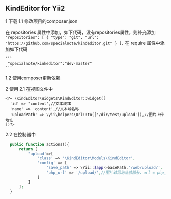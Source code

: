 ## KindEditor for Yii2

1 下载
1.1 修改项目的composer.json 

在 repositories 属性中添加，如下代码，没有repositories属性，则补充添加
    ```
        "repositories": [
            {
                "type": "git",
                "url": "https://github.com/specialnote/kindeditor.git"
            }
        ],
    ```
在 require 属性中添加如下代码

    ```
     "specialnote/kinkeditor":"dev-master"
    ```
1.2 使用composer更新依赖

2 使用
2.1 在视图文件中

  ```
  <?= \KindEditor\Widgets\KindEditor::widget([
    'id' => 'content',//文本域ID
    'name' => 'content',//文本域名称
    'uploadPath' => \yii\helpers\Url::to(['/dir/test/upload']),//图片上传地址
  ])?>
  ```
2.2 在控制器中 

  ```php
    public function actions(){
        return [
            'upload'=>[
                'class' => '\KindEditor\Models\KindEditor',
                'config' => [
                    'save_path' => \Yii::$app->basePath.'/web/upload/',
                    'php_url' => '/upload/',//图片访问地址前部分，url = php_url.$file_name.'.'.$ext
                ]
            ]
        ];
    }
  ```
